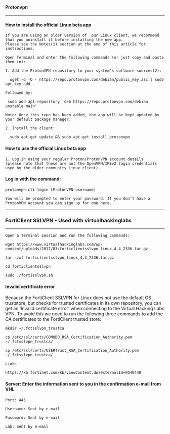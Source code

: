#### Protonvpn
* * *
#### How to install the official Linux beta app

    If you are using an older version of  our Linux client, we recommend that you uninstall it before installing the new app. 
    Please see the Notes(1) section at the end of this article for instructions. 

    Open Terminal and enter the following commands (or just copy and paste them in):

    1. Add the ProtonVPN repository to your system’s software sources(2):

      wget -q -O - https://repo.protonvpn.com/debian/public_key.asc | sudo apt-key add - 

    Followed by:

     sudo add-apt-repository 'deb https://repo.protonvpn.com/debian unstable main'

    Note: Once this repo has been added, the app will be kept updated by your default package manager.

    2. Install the client:

      sudo apt-get update && sudo apt-get install protonvpn




#### How to use the official Linux beta app

    1. Log in using your regular Proton/ProtonVPN account details 
    (please note that these are not the OpenVPN/IKEv2 login credentials used by the older community Linux client). 

#### Log in with the command:

    protonvpn-cli login [ProtonVPN username]

    You will be prompted to enter your password. If you don’t have a ProtonVPN account you can sign up for one here.

* * *


### FortiClient SSLVPN - Used with virtualhackinglabs
* * *

    Open a Terminal session and run the following commands:

    wget https://www.virtualhackinglabs.com/wp-content/uploads/2017/03/forticlientsslvpn_linux_4.4_2336.tar.gz
    
    tar -zxf forticlientsslvpn_linux_4.4_2336.tar.gz

    cd forticlientsslvpn

    sudo ./fortisslvpn.sh

#### Invalid certificate error

Because the FortiClient SSLVPN for Linux does not use the default OS truststore, but checks for trusted certificates in its own repository, you can get an ‘Invalid certificate error’ when connecting to the Virtual Hacking Labs VPN. To avoid this we need to run the following three commands to add the CA certificates to the FortiClient trusted store:

    mkdir ~/.fctsslvpn_trustca

    cp /etc/ssl/certs/COMODO_RSA_Certification_Authority.pem ~/.fctsslvpn_trustca/

    cp /etc/ssl/certs/USERTrust_RSA_Certification_Authority.pem ~/.fctsslvpn_trustca/

    Links

    https://kb.fortinet.com/kb/viewContent.do?externalId=FD40440
  
#### Server: Enter the information sent to you in the confirmation e-mail from VHL

    Port: 443

    Username: Sent by e-mail

    Password: Sent by e-mail

    Lab: Sent by e-mail
    
 
